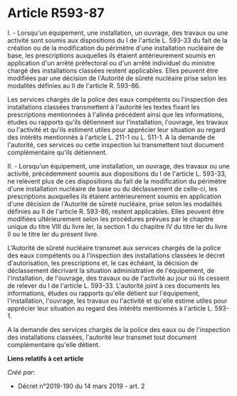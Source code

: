 # Article R593-87

I. - Lorsqu'un équipement, une installation, un ouvrage, des travaux ou une activité sont soumis aux dispositions du I de
l'article L. 593-33 du fait de la création ou de la modification du périmètre d'une installation nucléaire de base, les
prescriptions auxquelles ils étaient antérieurement soumis en application d'un arrêté préfectoral ou d'un arrêté individuel
du ministre chargé des installations classées restent applicables. Elles peuvent être modifiées par une décision de
l'Autorité de sûreté nucléaire prise selon les modalités définies au II de l'article R. 593-86.

Les services chargés de la police des eaux compétents ou l'inspection des installations classées transmettent à l'autorité
les textes fixant les prescriptions mentionnées à l'alinéa précédent ainsi que les informations, études ou rapports qu'ils
détiennent sur l'installation, l'ouvrage, les travaux ou l'activité et qu'ils estiment utiles pour apprécier leur situation
au regard des intérêts mentionnés à l'article L. 211-1 ou L. 511-1. A la demande de l'autorité, ces services ou cette
inspection lui transmettent tout document complémentaire qu'ils détiennent.

II. - Lorsqu'un équipement, une installation, un ouvrage, des travaux ou une activité, précédemment soumis aux dispositions
du I de l'article L. 593-33, ne relèvent plus de ces dispositions du fait de la modification du périmètre d'une installation
nucléaire de base ou du déclassement de celle-ci, les prescriptions auxquelles ils étaient antérieurement soumis en
application d'une décision de l'Autorité de sûreté nucléaire, prise selon les modalités définies au II de l'article R.
593-86, restent applicables. Elles peuvent être modifiées ultérieurement selon les procédures prévues par le chapitre unique
du titre VIII du livre Ier, la section 1 du chapitre IV du titre Ier du livre II ou le titre Ier du présent livre.

L'Autorité de sûreté nucléaire transmet aux services chargés de la police des eaux compétents ou à l'inspection des
installations classées le décret d'autorisation, les prescriptions et, le cas échéant, la décision de déclassement décrivant
la situation administrative de l'équipement, de l'installation, de l'ouvrage, des travaux ou de l'activité au jour où ils
cessent de relever du I de l'article L. 593-33. L'autorité joint à ces documents les informations, études ou rapports qu'elle
détient sur l'équipement, l'installation, l'ouvrage, les travaux ou l'activité et qu'elle estime utiles pour apprécier leur
situation au regard des intérêts mentionnés à l'article L. 593-1.

A la demande des services chargés de la police des eaux ou de l'inspection des installations classées, l'autorité leur
transmet tout document complémentaire qu'elle détient.

**Liens relatifs à cet article**

_Créé par_:

  - Décret n°2019-190 du 14 mars 2019 - art. 2
